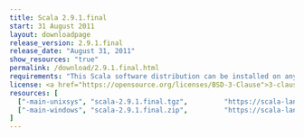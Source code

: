 ```yaml
---
title: Scala 2.9.1.final
start: 31 August 2011
layout: downloadpage
release_version: 2.9.1.final
release_date: "August 31, 2011"
show_resources: "true"
permalink: /download/2.9.1.final.html
requirements: "This Scala software distribution can be installed on any Unix-like or Windows system. It requires the Java runtime version 1.6 or 1.7."
license: <a href="https://opensource.org/licenses/BSD-3-Clause">3-clause BSD license</a>
resources: [
  ["-main-unixsys", "scala-2.9.1.final.tgz",         "https://scala-lang.org/files/archive/scala-2.9.1.final.tgz",         "Mac OS X, Unix, Cygwin",  "25 MB"],
  ["-main-windows", "scala-2.9.1.final.zip",         "https://scala-lang.org/files/archive/scala-2.9.1.final.zip",         "Windows",                 "25 MB"]
]
---
```




